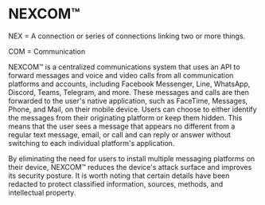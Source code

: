 # NEXCOM™ 

NEX = A connection or series of connections linking two or more things.

COM = Communication

NEXCOM™ is a centralized communications system that uses an API to forward messages and voice and video calls from all communication platforms and accounts, including Facebook Messenger, Line, WhatsApp, Discord, Teams, Telegram, and more. These messages and calls are then forwarded to the user's native application, such as FaceTime, Messages, Phone, and Mail, on their mobile device. Users can choose to either identify the messages from their originating platform or keep them hidden. This means that the user sees a message that appears no different from a regular text message, email, or call and can reply or answer without switching to each individual platform's application.

By eliminating the need for users to install multiple messaging platforms on their device, NEXCOM™ reduces the device's attack surface and improves its security posture. It is worth noting that certain details have been redacted to protect classified information, sources, methods, and intellectual property.

